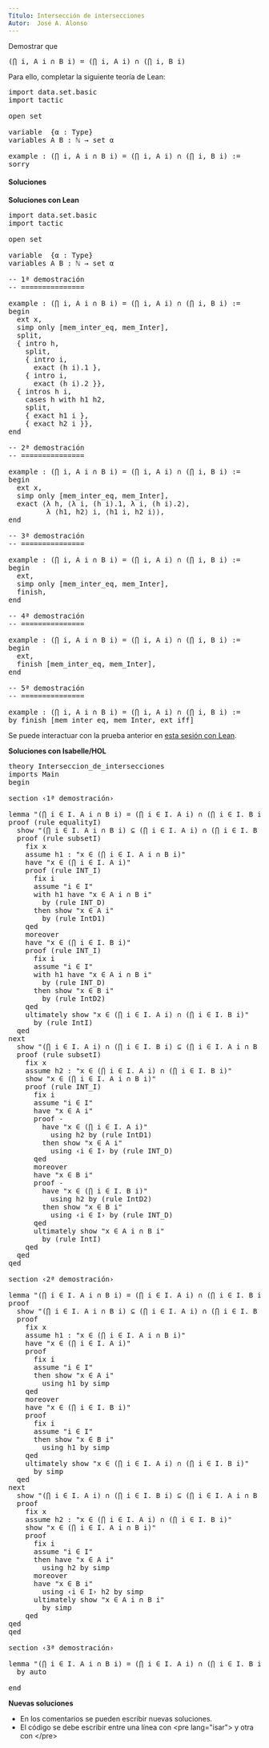 ```yaml
---
Título: Intersección de intersecciones
Autor:  José A. Alonso
---
```


Demostrar que
<pre lang="lean">
(⋂ i, A i ∩ B i) = (⋂ i, A i) ∩ (⋂ i, B i)
</pre>

Para ello, completar la siguiente teoría de Lean:

<pre lang="lean">
import data.set.basic
import tactic

open set

variable  {α : Type}
variables A B : ℕ → set α

example : (⋂ i, A i ∩ B i) = (⋂ i, A i) ∩ (⋂ i, B i) :=
sorry
</pre>

<h4>Soluciones</h4>
<!--more-->

**Soluciones con Lean**

<pre lang="lean">
import data.set.basic
import tactic

open set

variable  {α : Type}
variables A B : ℕ → set α

-- 1ª demostración
-- ===============

example : (⋂ i, A i ∩ B i) = (⋂ i, A i) ∩ (⋂ i, B i) :=
begin
  ext x,
  simp only [mem_inter_eq, mem_Inter],
  split,
  { intro h,
    split,
    { intro i,
      exact (h i).1 },
    { intro i,
      exact (h i).2 }},
  { intros h i,
    cases h with h1 h2,
    split,
    { exact h1 i },
    { exact h2 i }},
end

-- 2ª demostración
-- ===============

example : (⋂ i, A i ∩ B i) = (⋂ i, A i) ∩ (⋂ i, B i) :=
begin
  ext x,
  simp only [mem_inter_eq, mem_Inter],
  exact ⟨λ h, ⟨λ i, (h i).1, λ i, (h i).2⟩,
         λ ⟨h1, h2⟩ i, ⟨h1 i, h2 i⟩⟩,
end

-- 3ª demostración
-- ===============

example : (⋂ i, A i ∩ B i) = (⋂ i, A i) ∩ (⋂ i, B i) :=
begin
  ext,
  simp only [mem_inter_eq, mem_Inter],
  finish,
end

-- 4ª demostración
-- ===============

example : (⋂ i, A i ∩ B i) = (⋂ i, A i) ∩ (⋂ i, B i) :=
begin
  ext,
  finish [mem_inter_eq, mem_Inter],
end

-- 5ª demostración
-- ===============

example : (⋂ i, A i ∩ B i) = (⋂ i, A i) ∩ (⋂ i, B i) :=
by finish [mem_inter_eq, mem_Inter, ext_iff]
</pre>

Se puede interactuar con la prueba anterior en [esta sesión con Lean](???).

**Soluciones con Isabelle/HOL**

<pre lang="isar">
theory Interseccion_de_intersecciones
imports Main
begin

section ‹1ª demostración›

lemma "(⋂ i ∈ I. A i ∩ B i) = (⋂ i ∈ I. A i) ∩ (⋂ i ∈ I. B i)"
proof (rule equalityI)
  show "(⋂ i ∈ I. A i ∩ B i) ⊆ (⋂ i ∈ I. A i) ∩ (⋂ i ∈ I. B i)"
  proof (rule subsetI)
    fix x
    assume h1 : "x ∈ (⋂ i ∈ I. A i ∩ B i)"
    have "x ∈ (⋂ i ∈ I. A i)"
    proof (rule INT_I)
      fix i
      assume "i ∈ I"
      with h1 have "x ∈ A i ∩ B i"
        by (rule INT_D)
      then show "x ∈ A i"
        by (rule IntD1)
    qed
    moreover
    have "x ∈ (⋂ i ∈ I. B i)"
    proof (rule INT_I)
      fix i
      assume "i ∈ I"
      with h1 have "x ∈ A i ∩ B i"
        by (rule INT_D)
      then show "x ∈ B i"
        by (rule IntD2)
    qed
    ultimately show "x ∈ (⋂ i ∈ I. A i) ∩ (⋂ i ∈ I. B i)"
      by (rule IntI)
  qed
next
  show "(⋂ i ∈ I. A i) ∩ (⋂ i ∈ I. B i) ⊆ (⋂ i ∈ I. A i ∩ B i)"
  proof (rule subsetI)
    fix x
    assume h2 : "x ∈ (⋂ i ∈ I. A i) ∩ (⋂ i ∈ I. B i)"
    show "x ∈ (⋂ i ∈ I. A i ∩ B i)"
    proof (rule INT_I)
      fix i
      assume "i ∈ I"
      have "x ∈ A i"
      proof -
        have "x ∈ (⋂ i ∈ I. A i)"
          using h2 by (rule IntD1)
        then show "x ∈ A i"
          using ‹i ∈ I› by (rule INT_D)
      qed
      moreover
      have "x ∈ B i"
      proof -
        have "x ∈ (⋂ i ∈ I. B i)"
          using h2 by (rule IntD2)
        then show "x ∈ B i"
          using ‹i ∈ I› by (rule INT_D)
      qed
      ultimately show "x ∈ A i ∩ B i"
        by (rule IntI)
    qed
  qed
qed

section ‹2ª demostración›

lemma "(⋂ i ∈ I. A i ∩ B i) = (⋂ i ∈ I. A i) ∩ (⋂ i ∈ I. B i)"
proof
  show "(⋂ i ∈ I. A i ∩ B i) ⊆ (⋂ i ∈ I. A i) ∩ (⋂ i ∈ I. B i)"
  proof
    fix x
    assume h1 : "x ∈ (⋂ i ∈ I. A i ∩ B i)"
    have "x ∈ (⋂ i ∈ I. A i)"
    proof
      fix i
      assume "i ∈ I"
      then show "x ∈ A i"
        using h1 by simp
    qed
    moreover
    have "x ∈ (⋂ i ∈ I. B i)"
    proof
      fix i
      assume "i ∈ I"
      then show "x ∈ B i"
        using h1 by simp
    qed
    ultimately show "x ∈ (⋂ i ∈ I. A i) ∩ (⋂ i ∈ I. B i)"
      by simp
  qed
next
  show "(⋂ i ∈ I. A i) ∩ (⋂ i ∈ I. B i) ⊆ (⋂ i ∈ I. A i ∩ B i)"
  proof
    fix x
    assume h2 : "x ∈ (⋂ i ∈ I. A i) ∩ (⋂ i ∈ I. B i)"
    show "x ∈ (⋂ i ∈ I. A i ∩ B i)"
    proof
      fix i
      assume "i ∈ I"
      then have "x ∈ A i"
        using h2 by simp
      moreover
      have "x ∈ B i"
        using ‹i ∈ I› h2 by simp
      ultimately show "x ∈ A i ∩ B i"
        by simp
    qed
qed
qed

section ‹3ª demostración›

lemma "(⋂ i ∈ I. A i ∩ B i) = (⋂ i ∈ I. A i) ∩ (⋂ i ∈ I. B i)"
  by auto

end
</pre>

**Nuevas soluciones**
<ul>
<li>En los comentarios se pueden escribir nuevas soluciones.
<li>El código se debe escribir entre una línea con &#60;pre lang=&quot;isar&quot;&#62; y otra con &#60;/pre&#62;
</ul>
